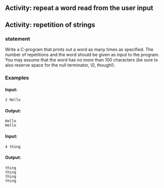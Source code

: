 ## Activity: repeat a word read from the user input
## Activity: repetition of strings
### statement
Write a C-program that prints out a word as many times as specified. The number of repetitions and the word should be given as input to the program. You may assume that the word has no more than 100 characters (be sure to also reserve space for the null terminator, \0, though!).

### Examples

#### Input:

    2 Hello

#### Output:

    Hello  
    Hello

#### Input:

    4 thing

#### Output:

    thing  
    thing  
    thing  
    thing



